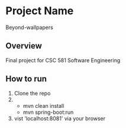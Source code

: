 # Project Name
Beyond-wallpapers

## Overview
Final project for CSC 581 Software Engineering

## How to run
1. Clone the repo
2. - mvn clean install
   - mvn spring-boot:run
3. vist 'localhost:8081' via your browser
